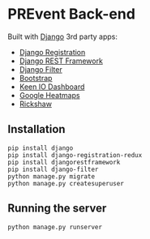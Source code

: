 # PREvent Back-end

Built with [Django](https://docs.djangoproject.com/en/1.8/)
3rd party apps:
* [Django Registration](https://django-registration.readthedocs.org/en/latest/)
* [Django REST Framework](http://www.django-rest-framework.org/)
* [Django Filter](https://github.com/alex/django-filter)
* [Bootstrap](http://getbootstrap.com/)
* [Keen IO Dashboard](https://github.com/keen/dashboards)
* [Google Heatmaps](https://developers.google.com/maps/documentation/javascript/heatmaplayer)
* [Rickshaw](https://github.com/shutterstock/rickshaw)

## Installation
```
pip install django
pip install django-registration-redux
pip install djangorestframework
pip install django-filter
python manage.py migrate
python manage.py createsuperuser
```

## Running the server
```
python manage.py runserver
```
